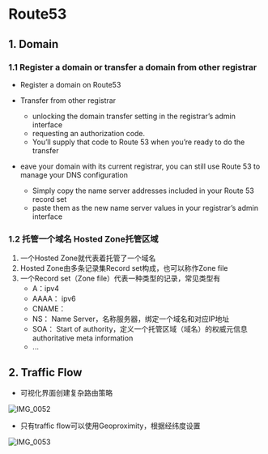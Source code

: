 
# Route53

## 1. Domain
### 1.1 Register a domain or transfer a domain from other registrar
- Register a domain on Route53
- Transfer from other registrar
  - unlocking the domain transfer setting in the registrar’s admin interface 
  - requesting an authorization code.
  - You’ll supply that code to Route 53 when you’re ready to do the transfer
  
- eave your domain with its current registrar, you can still use Route 53 to manage your DNS configuration
  - Simply copy the name server addresses included in your Route 53 record set 
  - paste them as the new name server values in your registrar’s admin interface
  
### 1.2 托管一个域名 Hosted Zone托管区域
1. 一个Hosted Zone就代表着托管了一个域名
2. Hosted Zone由多条记录集Record set构成，也可以称作Zone file
3. 一个Record set（Zone file）代表一种类型的记录，常见类型有
    - A：ipv4
    - AAAA： ipv6
    - CNAME：
    - NS： Name Server，名称服务器，绑定一个域名和对应IP地址
    - SOA： Start of authority，定义一个托管区域（域名）的权威元信息authoritative meta information
    - ...


## 2. Traffic Flow
- 可视化界面创建复杂路由策略

![IMG_0052](https://user-images.githubusercontent.com/26485327/71156175-cbe38580-2282-11ea-95d3-4420c6b51703.jpeg)

- 只有traffic flow可以使用Geoproximity，根据经纬度设置


![IMG_0053](https://user-images.githubusercontent.com/26485327/71156562-94290d80-2283-11ea-9fac-8034d2461695.jpeg)


